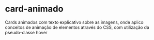 # card-animado
Cards animados com texto explicativo sobre as imagens, onde aplico conceitos de animação de elementos através do CSS, com utilização da pseudo-classe hover
